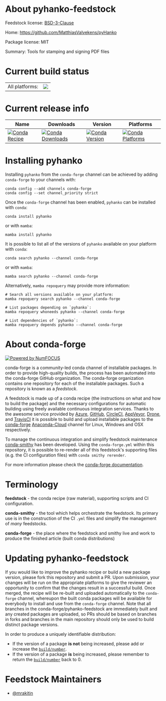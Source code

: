 About pyhanko-feedstock
=======================

Feedstock license: [BSD-3-Clause](https://github.com/conda-forge/pyhanko-feedstock/blob/main/LICENSE.txt)

Home: https://github.com/MatthiasValvekens/pyHanko

Package license: MIT

Summary: Tools for stamping and signing PDF files

Current build status
====================


<table><tr><td>All platforms:</td>
    <td>
      <a href="https://dev.azure.com/conda-forge/feedstock-builds/_build/latest?definitionId=15922&branchName=main">
        <img src="https://dev.azure.com/conda-forge/feedstock-builds/_apis/build/status/pyhanko-feedstock?branchName=main">
      </a>
    </td>
  </tr>
</table>

Current release info
====================

| Name | Downloads | Version | Platforms |
| --- | --- | --- | --- |
| [![Conda Recipe](https://img.shields.io/badge/recipe-pyhanko-green.svg)](https://anaconda.org/conda-forge/pyhanko) | [![Conda Downloads](https://img.shields.io/conda/dn/conda-forge/pyhanko.svg)](https://anaconda.org/conda-forge/pyhanko) | [![Conda Version](https://img.shields.io/conda/vn/conda-forge/pyhanko.svg)](https://anaconda.org/conda-forge/pyhanko) | [![Conda Platforms](https://img.shields.io/conda/pn/conda-forge/pyhanko.svg)](https://anaconda.org/conda-forge/pyhanko) |

Installing pyhanko
==================

Installing `pyhanko` from the `conda-forge` channel can be achieved by adding `conda-forge` to your channels with:

```
conda config --add channels conda-forge
conda config --set channel_priority strict
```

Once the `conda-forge` channel has been enabled, `pyhanko` can be installed with `conda`:

```
conda install pyhanko
```

or with `mamba`:

```
mamba install pyhanko
```

It is possible to list all of the versions of `pyhanko` available on your platform with `conda`:

```
conda search pyhanko --channel conda-forge
```

or with `mamba`:

```
mamba search pyhanko --channel conda-forge
```

Alternatively, `mamba repoquery` may provide more information:

```
# Search all versions available on your platform:
mamba repoquery search pyhanko --channel conda-forge

# List packages depending on `pyhanko`:
mamba repoquery whoneeds pyhanko --channel conda-forge

# List dependencies of `pyhanko`:
mamba repoquery depends pyhanko --channel conda-forge
```


About conda-forge
=================

[![Powered by
NumFOCUS](https://img.shields.io/badge/powered%20by-NumFOCUS-orange.svg?style=flat&colorA=E1523D&colorB=007D8A)](https://numfocus.org)

conda-forge is a community-led conda channel of installable packages.
In order to provide high-quality builds, the process has been automated into the
conda-forge GitHub organization. The conda-forge organization contains one repository
for each of the installable packages. Such a repository is known as a *feedstock*.

A feedstock is made up of a conda recipe (the instructions on what and how to build
the package) and the necessary configurations for automatic building using freely
available continuous integration services. Thanks to the awesome service provided by
[Azure](https://azure.microsoft.com/en-us/services/devops/), [GitHub](https://github.com/),
[CircleCI](https://circleci.com/), [AppVeyor](https://www.appveyor.com/),
[Drone](https://cloud.drone.io/welcome), and [TravisCI](https://travis-ci.com/)
it is possible to build and upload installable packages to the
[conda-forge](https://anaconda.org/conda-forge) [Anaconda-Cloud](https://anaconda.org/)
channel for Linux, Windows and OSX respectively.

To manage the continuous integration and simplify feedstock maintenance
[conda-smithy](https://github.com/conda-forge/conda-smithy) has been developed.
Using the ``conda-forge.yml`` within this repository, it is possible to re-render all of
this feedstock's supporting files (e.g. the CI configuration files) with ``conda smithy rerender``.

For more information please check the [conda-forge documentation](https://conda-forge.org/docs/).

Terminology
===========

**feedstock** - the conda recipe (raw material), supporting scripts and CI configuration.

**conda-smithy** - the tool which helps orchestrate the feedstock.
                   Its primary use is in the construction of the CI ``.yml`` files
                   and simplify the management of *many* feedstocks.

**conda-forge** - the place where the feedstock and smithy live and work to
                  produce the finished article (built conda distributions)


Updating pyhanko-feedstock
==========================

If you would like to improve the pyhanko recipe or build a new
package version, please fork this repository and submit a PR. Upon submission,
your changes will be run on the appropriate platforms to give the reviewer an
opportunity to confirm that the changes result in a successful build. Once
merged, the recipe will be re-built and uploaded automatically to the
`conda-forge` channel, whereupon the built conda packages will be available for
everybody to install and use from the `conda-forge` channel.
Note that all branches in the conda-forge/pyhanko-feedstock are
immediately built and any created packages are uploaded, so PRs should be based
on branches in forks and branches in the main repository should only be used to
build distinct package versions.

In order to produce a uniquely identifiable distribution:
 * If the version of a package **is not** being increased, please add or increase
   the [``build/number``](https://docs.conda.io/projects/conda-build/en/latest/resources/define-metadata.html#build-number-and-string).
 * If the version of a package **is** being increased, please remember to return
   the [``build/number``](https://docs.conda.io/projects/conda-build/en/latest/resources/define-metadata.html#build-number-and-string)
   back to 0.

Feedstock Maintainers
=====================

* [@mrakitin](https://github.com/mrakitin/)

